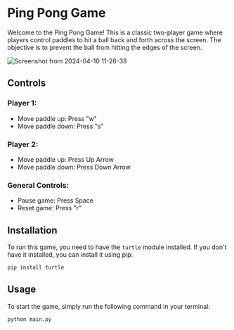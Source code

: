 # Ping Pong Game

Welcome to the Ping Pong Game! This is a classic two-player game where players control paddles to hit a ball back and forth across the screen. The objective is to prevent the ball from hitting the edges of the screen.

![Screenshot from 2024-04-10 11-26-38](https://github.com/AdeshGhadage/PingPongBall/assets/110734052/4fcdef48-a1ef-4d02-a4b5-3e35e86a109e)

## Controls

### Player 1:
- Move paddle up: Press "w"
- Move paddle down: Press "s"

### Player 2:
- Move paddle up: Press Up Arrow
- Move paddle down: Press Down Arrow

### General Controls:
- Pause game: Press Space
- Reset game: Press "r"

## Installation

To run this game, you need to have the `turtle` module installed. If you don't have it installed, you can install it using pip:

```bash
pip install turtle
```
## Usage

To start the game, simply run the following command in your terminal:

```bash
python main.py
```

